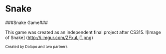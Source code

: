 # Snake


###Snake Game###

This game was created as an independent final project after CS315.
![Image of Snake]
(http://i.imgur.com/ZFxuLjT.png)


<sub>Created by Dolapo and two partners</sub>
